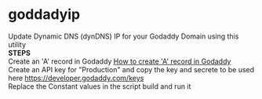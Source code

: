 # goddadyip
Update Dynamic DNS (dynDNS)  IP for your Godaddy Domain using this utility </br>
<b> STEPS </b> </br>
Create an 'A' record in Godaddy <a href="https://support.cloudways.com/creating-a-record-godaddy/">How to create 'A' record in Godaddy</a> </br>
Create an API key for "Production" and copy the key and secrete to be used here <a href="https://developer.godaddy.com/keys">https://developer.godaddy.com/keys</a>  </br>
Replace the Constant values in the script build and run it  </br>

